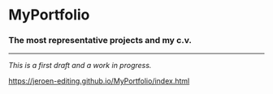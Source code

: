 # MyPortfolio

### The most representative projects and my c.v.
***

*This is a first draft and a work in progress.*

https://jeroen-editing.github.io/MyPortfolio/index.html